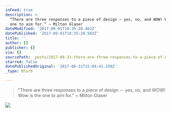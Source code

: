 ```yaml
---
inFeed: true
description: >-
  “There are three responses to a piece of design – yes, no, and WOW! Wow is the
  one to aim for.” ~ Milton Glaser
dateModified: '2017-09-01T10:35:28.462Z'
datePublished: '2017-09-01T10:35:28.583Z'
title: ''
author: []
publisher: {}
via: {}
sourcePath: _posts/2017-08-31-there-are-three-responses-to-a-piece-of-design-yes-no-a.md
starred: false
datePublishedOriginal: '2017-08-31T15:04:41.150Z'
_type: Blurb

---
```

> "There are three responses to a piece of design -- yes, no, and WOW! Wow is the one to aim for." ~ Milton Glaser

![](https://the-grid-user-content.s3-us-west-2.amazonaws.com/e0c1f27b-4a0a-434c-8763-8e8f963f4a79.png)
